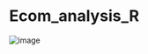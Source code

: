 # Ecom_analysis_R

![image](https://user-images.githubusercontent.com/23220212/178659971-f58a8a79-0ef5-4898-ac1b-cadaac59c31d.png)

